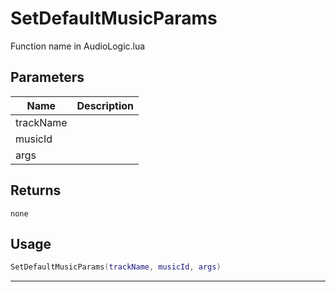 # SetDefaultMusicParams

Function name in AudioLogic.lua

## Parameters

| Name      | Description |
| --------- | ----------- |
| trackName |             |
| musicId   |             |
| args      |             |

## Returns

`none`

## Usage

```lua
SetDefaultMusicParams(trackName, musicId, args)
```

---
